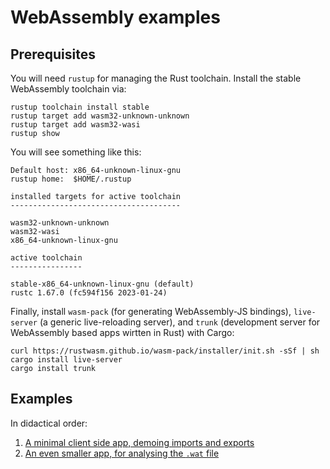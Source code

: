 # WebAssembly examples

## Prerequisites
You will need `rustup` for managing the Rust toolchain.
Install the stable WebAssembly toolchain via:
```
rustup toolchain install stable
rustup target add wasm32-unknown-unknown
rustup target add wasm32-wasi
rustup show
```

You will see something like this:
```
Default host: x86_64-unknown-linux-gnu
rustup home:  $HOME/.rustup

installed targets for active toolchain
--------------------------------------

wasm32-unknown-unknown
wasm32-wasi
x86_64-unknown-linux-gnu

active toolchain
----------------

stable-x86_64-unknown-linux-gnu (default)
rustc 1.67.0 (fc594f156 2023-01-24)
```

Finally, install `wasm-pack` (for generating WebAssembly-JS bindings), `live-server` (a generic live-reloading server), and `trunk` (development server for WebAssembly based apps wirtten in Rust) with Cargo:
```
curl https://rustwasm.github.io/wasm-pack/installer/init.sh -sSf | sh
cargo install live-server
cargo install trunk
```

## Examples
In didactical order:
1. [A minimal client side app, demoing imports and exports](minimal-client-side/)
2. [An even smaller app, for analysing the `.wat` file](minimal-base-types/)
